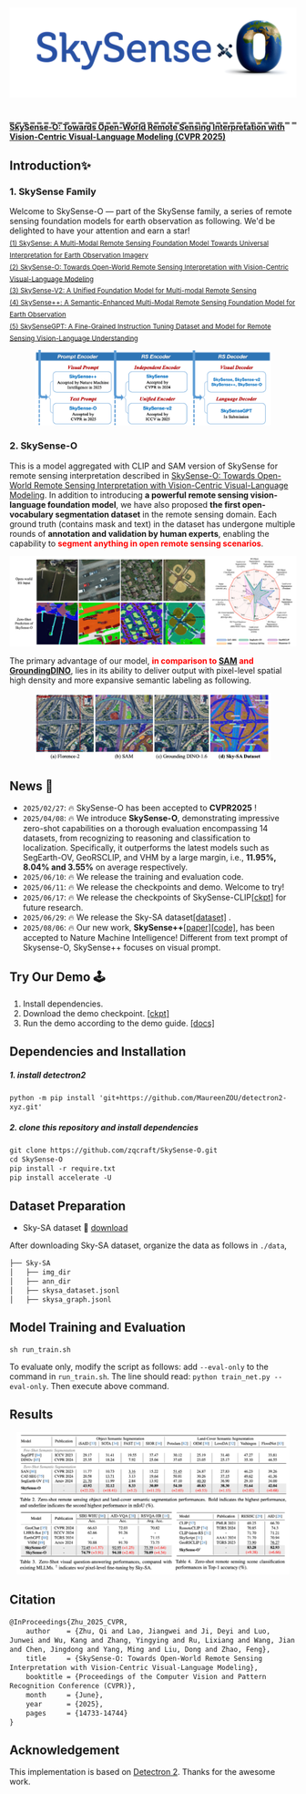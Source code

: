 

<div align="center" style="margin-bottom: 40px;">
  <img src="docs/icon.png" width="600" alt="image">
</div>


<div style="position: relative; text-align: center;">
  <div style="position: absolute; top: 0; left: 50%; transform: translateX(-50%); width: 100%; height: 0; border-top: 4px dashed gray; z-index: 10;"></div>
</div>

<!-- <div style="position: relative; text-align: center;"> <div style="position: absolute; top: 0; left: 50%; transform: translateX(-50%); width: 100%; height: 4px; background-color: gray; z-index: 10;"></div> </div>  -->

<!-- <h3>✨ In CVPR 2025 <a href="https://arxiv.org/abs/2410.01768" target='_blank'>[arXiv]</a>  ✨</h3> -->

#### <a href="https://openaccess.thecvf.com/content/CVPR2025/papers/Zhu_SkySense-O_Towards_Open-World_Remote_Sensing_Interpretation_with_Vision-Centric_Visual-Language_Modeling_CVPR_2025_paper.pdf" target='_blank'>SkySense-O: Towards Open-World Remote Sensing Interpretation with Vision-Centric Visual-Language Modeling (CVPR 2025)</a> 


</div>


<!-- [![arXiv](https://img.shields.io/badge/arXiv-2312.14033-b31b1b.svg)](https://arxiv.org/abs/2312.14033)  [![license](https://img.shields.io/github/license/InternLM/opencompass.svg)](./LICENSE) -->


<div align="left">

## Introduction✨


### 1. SkySense Family

Welcome to SkySense-O — part of the SkySense family, a series of remote sensing foundation models for earth observation as following. We'd be delighted to have your attention and earn a star!  
<sub>[(1) SkySense: A Multi-Modal Remote Sensing Foundation Model Towards Universal Interpretation for Earth Observation Imagery](https://arxiv.org/pdf/2312.10115)</sub>  
<sub>[(2) SkySense-O: Towards Open-World Remote Sensing Interpretation with Vision-Centric Visual-Language Modeling](https://openaccess.thecvf.com/content/CVPR2025/papers/Zhu_SkySense-O_Towards_Open-World_Remote_Sensing_Interpretation_with_Vision-Centric_Visual-Language_Modeling_CVPR_2025_paper.pdf)</sub>  
<sub>[(3) SkySense-V2: A Unified Foundation Model for Multi-modal Remote Sensing](https://arxiv.org/pdf/2507.13812)</sub>  
<sub>[(4) SkySense++: A Semantic-Enhanced Multi-Modal Remote Sensing Foundation Model for Earth Observation](https://www.nature.com/articles/s42256-025-01078-8)</sub>  
<sub>[(5) SkySenseGPT: A Fine-Grained Instruction Tuning Dataset and Model for Remote Sensing Vision-Language Understanding](https://arxiv.org/pdf/2406.10100)</sub>  

<div align="center">
    <img src="docs/project.png" width="82%" />
</div>

### 2. SkySense-O

This is a model aggregated with CLIP and SAM version of SkySense for remote sensing interpretation described in [SkySense-O: Towards Open-World Remote Sensing Interpretation with Vision-Centric Visual-Language Modeling](https://openaccess.thecvf.com/content/CVPR2025/papers/Zhu_SkySense-O_Towards_Open-World_Remote_Sensing_Interpretation_with_Vision-Centric_Visual-Language_Modeling_CVPR_2025_paper.pdf). In addition to introducing <strong>a powerful remote sensing vision-language foundation model</strong>, we have also proposed <strong>the first open-vocabulary segmentation dataset</strong> in the remote sensing domain. Each ground truth (contains mask and text) in the dataset has undergone multiple rounds of <strong>annotation and validation by human experts</strong>, enabling the capability to <strong style="color:red">segment anything in open remote sensing scenarios</strong>.
<!-- >Open-world interpretation aims to accurately localize and recognize all objects within images by vision-language models (VLMs). While substantial progress has been made in this task for natural images, the advancements for remote sensing (RS) images still remain limited, primarily due to these two challenges.1) Existing RS semantic categories are limited, particularly for pixel-level interpretation datasets.2) Distinguishing among diverse RS spatial regions solely by language space is challenging due to the dense and intricate spatial distribution in open-world RS imagery. To address the first issue, we develop a fine-grained RS interpretation dataset, Sky-SA, which contains 183,375 high-quality local image-text pairs with full-pixel manual annotations, covering 1,763 category labels, exhibiting richer semantics and higher density than previous datasets.Afterwards, to solve the second issue, we introduce the vision-centric principle for vision-language modeling. Specifically, in the pre-training stage, the visual self-supervised paradigm is incorporated into image-text alignment, reducing the degradation of general visual representation capabilities of existing paradigms. Then, we construct a visual-relevance knowledge graph across open-category texts and further develop a novel vision-centric image-text contrastive loss for fine-tuning with text prompts.This new model, denoted as SkySense-O, demonstrates impressive zero-shot capabilities on a thorough evaluation encompassing 14 datasets over 4 tasks, from recognizing to reasoning and classification to localization. Specifically, it outperforms the latest models such as SegEarth-OV, GeoRSCLIP, and VHM by a large margin, i.e., 11.95\%, 8.04\% and 3.55\% on average respectively. -->

<!-- <div>
    <strong style="color: red; font-size: 18px;"> "CLIP and SAM Version of SkySense for Remote Sensing Anything" </strong>
</div> -->

<img src="docs/teaser.png" width="100%"/>

The primary advantage of our model, <strong style="color:red">in comparison to [SAM](https://segment-anything.com/demo) and [GroundingDINO](https://github.com/IDEA-Research/GroundingDINO)</strong>, lies in its ability to deliver output with pixel-level spatial high density and more expansive semantic labeling as following.

<!-- <div>
    <strong style="color: red; font-size: 18px;"> "Comparison of Sky-SA and other datasets" </strong>
</div> -->

<div align="center">
    <img src="docs/compare.png" width="82%" />
</div>


## News 🚀
- `2025/02/27`: 🔥 SkySense-O has been accepted to <strong>CVPR2025</strong> !
- `2025/04/08`: 🔥 We introduce <strong>SkySense-O</strong>, demonstrating impressive zero-shot capabilities on a thorough evaluation encompassing 14 datasets, from recognizing to reasoning and classification to localization. Specifically, it outperforms the latest models such as SegEarth-OV, GeoRSCLIP, and VHM by a large margin, i.e., <strong>11.95\%, 8.04\% and 3.55\%</strong> on average respectively.
- `2025/06/10`: 🔥 We release the training and evaluation code.
- `2025/06/11`: 🔥 We release the checkpoints and demo. Welcome to try!
- `2025/06/17`: 🔥 We release the checkpoints of SkySense-CLIP[[ckpt]](https://huggingface.co/zqcraft/SkySense-O/tree/main) for future research.
- `2025/06/29`: 🔥 We release the Sky-SA dataset[[dataset]](https://huggingface.co/zqcraft/SkySense-O/tree/main) .
- `2025/08/06`: 🔥 Our new work, <strong>SkySense++</strong>[[paper]](https://www.nature.com/articles/s42256-025-01078-8)[[code]](https://github.com/kang-wu/SkySensePlusPlus), has been accepted to Nature Machine Intelligence! Different from text prompt of Skysense-O,  SkySense++ focuses on visual prompt.



## Try Our Demo 🕹️
1. Install dependencies.
2. Download the demo checkpoint. [[ckpt]](https://huggingface.co/zqcraft/SkySense-O/tree/main)
3. Run the demo according to the demo guide. [[docs]](demo/readme.md)

## Dependencies and Installation

##### 1. install detectron2
```
python -m pip install 'git+https://github.com/MaureenZOU/detectron2-xyz.git'
```
##### 2. clone this repository and install dependencies
```
git clone https://github.com/zqcraft/SkySense-O.git
cd SkySense-O
pip install -r require.txt
pip install accelerate -U
```

## Dataset Preparation

- Sky-SA dataset 🤗 [download](https://huggingface.co/zqcraft/SkySense-O/tree/main)

After downloading Sky-SA dataset, organize the data as follows in `./data`,
```
├── Sky-SA
│   ├── img_dir
│   ├── ann_dir
│   ├── skysa_dataset.jsonl
│   ├── skysa_graph.jsonl
```


## Model Training and Evaluation
```
sh run_train.sh 
```
To evaluate only, modify the script as follows: add `--eval-only` to the command in `run_train.sh`. The line should read: `python train_net.py --eval-only`.
Then execute above command.

## Results

<div align="center">
<img src="docs/exer.png" width="95%"/>
</div>

## Citation

```
@InProceedings{Zhu_2025_CVPR,
    author    = {Zhu, Qi and Lao, Jiangwei and Ji, Deyi and Luo, Junwei and Wu, Kang and Zhang, Yingying and Ru, Lixiang and Wang, Jian and Chen, Jingdong and Yang, Ming and Liu, Dong and Zhao, Feng},
    title     = {SkySense-O: Towards Open-World Remote Sensing Interpretation with Vision-Centric Visual-Language Modeling},
    booktitle = {Proceedings of the Computer Vision and Pattern Recognition Conference (CVPR)},
    month     = {June},
    year      = {2025},
    pages     = {14733-14744}
}
```

## Acknowledgement
This implementation is based on [Detectron 2](https://github.com/facebookresearch/detectron2). Thanks for the awesome work.

